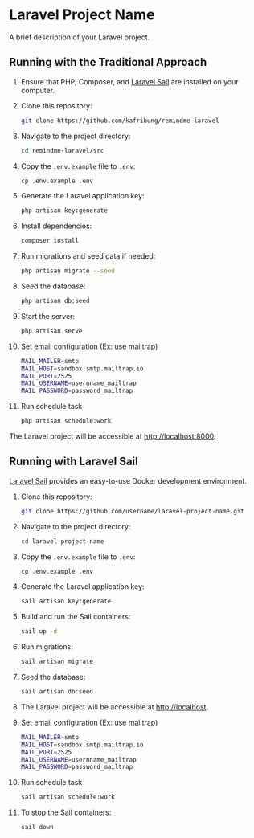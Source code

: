 # Laravel Project Name

A brief description of your Laravel project.

## Running with the Traditional Approach

1. Ensure that PHP, Composer, and [Laravel Sail](https://laravel.com/docs/8.x/sail) are installed on your computer.

2. Clone this repository:

    ```bash
    git clone https://github.com/kafribung/remindme-laravel
    ```

3. Navigate to the project directory:

    ```bash
    cd remindme-laravel/src
    ```

4. Copy the `.env.example` file to `.env`:

    ```bash
    cp .env.example .env
    ```

5. Generate the Laravel application key:

    ```bash
    php artisan key:generate
    ```

6. Install dependencies:

    ```bash
    composer install
    ```

7. Run migrations and seed data if needed:

    ```bash
    php artisan migrate --seed
    ```

8. Seed the database:

    ```bash
    php artisan db:seed
    ```

9. Start the server:

    ```bash
    php artisan serve
    ```

10. Set email configuration (Ex: use mailtrap)

    ```bash
    MAIL_MAILER=smtp
    MAIL_HOST=sandbox.smtp.mailtrap.io
    MAIL_PORT=2525
    MAIL_USERNAME=usernname_mailtrap
    MAIL_PASSWORD=password_mailtrap
    ```

11. Run schedule task

    ```bash
    php artisan schedule:work
    ```

   The Laravel project will be accessible at [http://localhost:8000](http://localhost:8000).

## Running with Laravel Sail

[Laravel Sail](https://laravel.com/docs/8.x/sail) provides an easy-to-use Docker development environment.

1. Clone this repository:

    ```bash
    git clone https://github.com/username/laravel-project-name.git
    ```

2. Navigate to the project directory:

    ```bash
    cd laravel-project-name
    ```

3. Copy the `.env.example` file to `.env`:

    ```bash
    cp .env.example .env
    ```

4. Generate the Laravel application key:

    ```bash
    sail artisan key:generate
    ```

5. Build and run the Sail containers:

    ```bash
    sail up -d
    ```

6. Run migrations:

    ```bash
    sail artisan migrate
    ```

7. Seed the database:

    ```bash
    sail artisan db:seed
    ```

8. The Laravel project will be accessible at [http://localhost](http://localhost).

9. Set email configuration (Ex: use mailtrap)

    ```bash
    MAIL_MAILER=smtp
    MAIL_HOST=sandbox.smtp.mailtrap.io
    MAIL_PORT=2525
    MAIL_USERNAME=usernname_mailtrap
    MAIL_PASSWORD=password_mailtrap
    ```

10. Run schedule task

    ```bash
    sail artisan schedule:work
    ```

11. To stop the Sail containers:

    ```bash
    sail down
    ```
